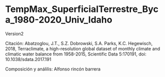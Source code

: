 # TempMax_SuperficialTerrestre_Byca_1980-2020_Univ_Idaho
Version2

Citación:
Abatzoglou, J.T., S.Z. Dobrowski, S.A. Parks, K.C. Hegewisch, 
2018, Terraclimate, a high-resolution global dataset of monthly 
climate and climatic water balance from 1958-2015, Scientific Data
 5:170191, doi: 10.1038/sdata.2017.191

Composición y análilis: 
Alfonso rincón barrera 
